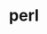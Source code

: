 ---
title: "perl"
layout: cache
categories: [package, develop]
meta: {"compilers": ["apple-clang@16.0.0", "cce@18.0.0", "gcc@10.2.1", "gcc@10.3.0", "gcc@10.5.0", "gcc@11.1.0", "gcc@11.4.0", "gcc@12.3.0", "gcc@12.4.0", "gcc@13.2.0", "gcc@13.3.0", "gcc@7.3.1", "gcc@7.5.0", "gcc@9.4.0", "intel-oneapi-compilers@2024.1.0", "intel-oneapi-compilers@2025.1.0", "msvc@19.39.33523"], "num_specs": 148, "num_specs_by_stack": {"aws-isc": 1, "aws-isc-aarch64": 1, "aws-pcluster-icelake": 7, "aws-pcluster-neoverse_v1": 4, "aws-pcluster-x86_64_v4": 20, "bootstrap-aarch64-darwin": 3, "bootstrap-x86_64-linux-gnu": 3, "build_systems": 3, "data-vis-sdk": 3, "developer-tools": 2, "developer-tools-aarch64-linux-gnu": 3, "developer-tools-darwin": 3, "developer-tools-manylinux2014": 1, "developer-tools-x86_64_v3-linux-gnu": 3, "e4s": 6, "e4s-cray-rhel": 8, "e4s-cray-sles": 4, "e4s-neoverse-v2": 6, "e4s-neoverse_v1": 4, "e4s-oneapi": 8, "e4s-power": 2, "e4s-rocm-external": 3, "gpu-tests": 7, "hep": 3, "ml-darwin-aarch64-mps": 3, "ml-linux-aarch64-cpu": 3, "ml-linux-aarch64-cuda": 3, "ml-linux-x86_64-cpu": 3, "ml-linux-x86_64-cuda": 3, "ml-linux-x86_64-rocm": 3, "radiuss": 6, "radiuss-aws": 6, "radiuss-aws-aarch64": 30, "root": 148, "tutorial": 6, "windows-vis": 4}, "oss": ["amzn2", "centos7", "rhel8", "sequoia", "sle_hpc15", "ubuntu18.04", "ubuntu20.04", "ubuntu22.04", "ubuntu24.04", "windows10.0.20348"], "platforms": ["darwin", "linux", "windows"], "stacks": ["aws-isc", "aws-isc-aarch64", "aws-pcluster-icelake", "aws-pcluster-neoverse_v1", "aws-pcluster-x86_64_v4", "bootstrap-aarch64-darwin", "bootstrap-x86_64-linux-gnu", "build_systems", "data-vis-sdk", "developer-tools", "developer-tools-aarch64-linux-gnu", "developer-tools-darwin", "developer-tools-manylinux2014", "developer-tools-x86_64_v3-linux-gnu", "e4s", "e4s-cray-rhel", "e4s-cray-sles", "e4s-neoverse-v2", "e4s-neoverse_v1", "e4s-oneapi", "e4s-power", "e4s-rocm-external", "gpu-tests", "hep", "ml-darwin-aarch64-mps", "ml-linux-aarch64-cpu", "ml-linux-aarch64-cuda", "ml-linux-x86_64-cpu", "ml-linux-x86_64-cuda", "ml-linux-x86_64-rocm", "radiuss", "radiuss-aws", "radiuss-aws-aarch64", "root", "tutorial", "windows-vis"], "targets": ["aarch64", "neoverse_v1", "neoverse_v2", "ppc64le", "skylake_avx512", "x86_64", "x86_64_v3", "x86_64_v4"], "versions": ["5.36.0", "5.38.0", "5.38.2", "5.40.0"]}
spec_details: [{"compiler": "gcc@12.3.0", "hash": "2a6vdapicnaetzcjfzhetn4utbx6aazy", "os": "ubuntu22.04", "platform": "linux", "size": "-", "stacks": ["root", "tutorial"], "target": "x86_64_v3", "variants": ["build_system=generic", "+cpanm", "+opcode", "+open", "+shared", "+threads"], "versions": ["5.40.0"]}, {"compiler": "gcc@11.4.0", "hash": "2i7hnnwmk6i7gcdxzyogc6igkgz44hrs", "os": "ubuntu22.04", "platform": "linux", "size": "-", "stacks": ["e4s", "e4s-rocm-external", "hep", "root", "tutorial"], "target": "x86_64_v3", "variants": ["build_system=generic", "+cpanm", "+opcode", "+open", "+shared", "+threads"], "versions": ["5.40.0"]}, {"compiler": "gcc@7.3.1", "hash": "2kmsz7gxstg6nto7fi6ne3vms7kdztxy", "os": "amzn2", "platform": "linux", "size": "-", "stacks": ["aws-isc", "root"], "target": "x86_64_v3", "variants": ["build_system=generic", "+cpanm", "+opcode", "+open", "+shared", "+threads"], "versions": ["5.40.0"]}, {"compiler": "intel-oneapi-compilers@2024.1.0", "hash": "3bnbtfrkooz3fuxs7i7l2olleetgrx3r", "os": "amzn2", "platform": "linux", "size": "-", "stacks": ["aws-pcluster-x86_64_v4", "root"], "target": "x86_64_v3", "variants": ["build_system=generic", "+cpanm", "+opcode", "+open", "+shared", "+threads"], "versions": ["5.40.0"]}, {"compiler": "intel-oneapi-compilers@2024.1.0", "hash": "3dna3dpo3jzbyfbugq3sbjxivn6cz6io", "os": "amzn2", "platform": "linux", "size": "-", "stacks": ["aws-pcluster-x86_64_v4", "root"], "target": "x86_64_v3", "variants": ["build_system=generic", "+cpanm", "+opcode", "+open", "+shared", "+threads"], "versions": ["5.40.0"]}, {"compiler": "intel-oneapi-compilers@2024.1.0", "hash": "3gqm2jx54qz65m4prejy227k7g7juuol", "os": "amzn2", "platform": "linux", "size": "-", "stacks": ["aws-pcluster-x86_64_v4", "root"], "target": "x86_64_v4", "variants": ["build_system=generic", "+cpanm", "+opcode", "+open", "+shared", "+threads"], "versions": ["5.40.0"]}, {"compiler": "intel-oneapi-compilers@2024.1.0", "hash": "3ivroivnluxz75prn4oecpajilpobag7", "os": "amzn2", "platform": "linux", "size": "-", "stacks": ["aws-pcluster-x86_64_v4", "root"], "target": "x86_64_v3", "variants": ["build_system=generic", "+cpanm", "+opcode", "+open", "+shared", "+threads"], "versions": ["5.40.0"]}, {"compiler": "gcc@11.4.0", "hash": "3ld2qzlq4vkng7esoz4xx33hzzbbjkmr", "os": "ubuntu22.04", "platform": "linux", "size": "-", "stacks": ["e4s-neoverse-v2", "root"], "target": "neoverse_v2", "variants": ["build_system=generic", "+cpanm", "+opcode", "+open", "+shared", "+threads"], "versions": ["5.40.0"]}, {"compiler": "gcc@7.3.1", "hash": "3uehhnw45ipmxms3lpwgcavnsr3xvypi", "os": "amzn2", "platform": "linux", "size": "-", "stacks": ["aws-pcluster-icelake", "root"], "target": "skylake_avx512", "variants": ["build_system=generic", "+cpanm", "+open", "+shared", "+threads"], "versions": ["5.36.0"]}, {"compiler": "intel-oneapi-compilers@2025.1.0", "hash": "3ylg256uj3kpxljjb42g6o64hfe5o5sh", "os": "ubuntu22.04", "platform": "linux", "size": "-", "stacks": ["e4s-oneapi", "root"], "target": "x86_64_v3", "variants": ["build_system=generic", "+cpanm", "+opcode", "+open", "+shared", "+threads"], "versions": ["5.40.0"]}, {"compiler": "gcc@11.1.0", "hash": "43ijraxxraye4erft3e7vykh7gr4duly", "os": "ubuntu20.04", "platform": "linux", "size": "-", "stacks": ["gpu-tests", "root"], "target": "x86_64_v3", "variants": ["build_system=generic", "+cpanm", "+opcode", "+open", "patches:=714e4d1", "+shared", "+threads"], "versions": ["5.38.0"]}, {"compiler": "gcc@7.5.0", "hash": "43nst46hvwexdzymwnyedqbl2pzdgcjo", "os": "ubuntu18.04", "platform": "linux", "size": "-", "stacks": ["radiuss", "root"], "target": "x86_64_v3", "variants": ["build_system=generic", "+cpanm", "+opcode", "+open", "+shared", "+threads"], "versions": ["5.40.0"]}, {"compiler": "cce@18.0.0", "hash": "4hqlrkdwmoici7trya4wfdqro5juhsyd", "os": "rhel8", "platform": "linux", "size": "-", "stacks": ["e4s-cray-rhel", "root"], "target": "x86_64_v3", "variants": ["build_system=generic", "+cpanm", "+opcode", "+open", "+shared", "+threads"], "versions": ["5.40.0"]}, {"compiler": "gcc@7.3.1", "hash": "4z3sclzvloxy26gkzbemp3bslwyhxqpm", "os": "amzn2", "platform": "linux", "size": "-", "stacks": ["radiuss-aws-aarch64", "root"], "target": "aarch64", "variants": ["build_system=generic", "+cpanm", "+opcode", "+open", "+shared", "+threads"], "versions": ["5.40.0"]}, {"compiler": "gcc@11.1.0", "hash": "57a5dtutbzwemgbt3fnjaibjam2gmodr", "os": "ubuntu20.04", "platform": "linux", "size": "-", "stacks": ["gpu-tests", "root"], "target": "x86_64_v3", "variants": ["build_system=generic", "+cpanm", "+opcode", "+open", "patches:=714e4d1", "+shared", "+threads"], "versions": ["5.38.0"]}, {"compiler": "gcc@12.4.0", "hash": "5adz4v5r6vch5uz7kjkr4k5b4lav7lwg", "os": "amzn2", "platform": "linux", "size": "-", "stacks": ["aws-pcluster-neoverse_v1", "root"], "target": "neoverse_v1", "variants": ["build_system=generic", "+cpanm", "+opcode", "+open", "+shared", "+threads"], "versions": ["5.40.0"]}, {"compiler": "gcc@10.3.0", "hash": "5he5akdfi2na27dguhbczt5zxznxnhlf", "os": "sle_hpc15", "platform": "linux", "size": "-", "stacks": ["e4s-cray-sles", "root"], "target": "x86_64_v4", "variants": ["build_system=generic", "+cpanm", "+opcode", "+open", "+shared", "+threads"], "versions": ["5.40.0"]}, {"compiler": "apple-clang@16.0.0", "hash": "5lluhotn65562h2ayioa3qghxqc37upr", "os": "sequoia", "platform": "darwin", "size": "-", "stacks": ["bootstrap-aarch64-darwin", "developer-tools-darwin", "ml-darwin-aarch64-mps", "root"], "target": "aarch64", "variants": ["build_system=generic", "+cpanm", "+opcode", "+open", "+shared", "+threads"], "versions": ["5.40.0"]}, {"compiler": "gcc@7.3.1", "hash": "5nstlnhf4cx4whov2lpspjxympxprhc7", "os": "amzn2", "platform": "linux", "size": "-", "stacks": ["radiuss-aws-aarch64", "root"], "target": "aarch64", "variants": ["build_system=generic", "+cpanm", "+opcode", "+open", "+shared", "+threads"], "versions": ["5.40.0"]}, {"compiler": "gcc@13.3.0", "hash": "5twf4hkczxkmumgbhrykpal7aiet3wvl", "os": "rhel8", "platform": "linux", "size": "-", "stacks": ["developer-tools-aarch64-linux-gnu", "root"], "target": "aarch64", "variants": ["build_system=generic", "+cpanm", "+opcode", "+open", "+shared", "+threads"], "versions": ["5.40.0"]}, {"compiler": "msvc@19.39.33523", "hash": "66mmh762vmav7xs6hd2pkc7nyxclcg5e", "os": "windows10.0.20348", "platform": "windows", "size": "-", "stacks": ["root", "windows-vis"], "target": "x86_64", "variants": ["build_system=generic", "+cpanm", "+opcode", "+open", "+shared", "+threads"], "versions": ["5.40.0"]}, {"compiler": "gcc@7.3.1", "hash": "67hdil2nsmwkelsicjtzq4mszllyen5q", "os": "amzn2", "platform": "linux", "size": "-", "stacks": ["radiuss-aws-aarch64", "root"], "target": "aarch64", "variants": ["build_system=generic", "+cpanm", "+opcode", "+open", "+shared", "+threads"], "versions": ["5.40.0"]}, {"compiler": "intel-oneapi-compilers@2024.1.0", "hash": "6lla5qocks53zwxhpbwuejsggkyoun4q", "os": "amzn2", "platform": "linux", "size": "-", "stacks": ["aws-pcluster-x86_64_v4", "root"], "target": "x86_64_v3", "variants": ["build_system=generic", "+cpanm", "+opcode", "+open", "+shared", "+threads"], "versions": ["5.40.0"]}, {"compiler": "intel-oneapi-compilers@2025.1.0", "hash": "6qoi2cwrpikuxflbdn7vhdrmz6ys3qlg", "os": "ubuntu22.04", "platform": "linux", "size": "-", "stacks": ["e4s-oneapi", "root"], "target": "x86_64_v3", "variants": ["build_system=generic", "+cpanm", "+opcode", "+open", "+shared", "+threads"], "versions": ["5.40.0"]}, {"compiler": "gcc@7.3.1", "hash": "7byj35qtx5pigbr7zx6h4tandavmfv44", "os": "amzn2", "platform": "linux", "size": "-", "stacks": ["aws-pcluster-icelake", "root"], "target": "x86_64_v3", "variants": ["build_system=generic", "+cpanm", "+open", "+shared", "+threads"], "versions": ["5.36.0"]}, {"compiler": "gcc@10.5.0", "hash": "7ckazxvw77hw6onmelt3k6d5khiu7cps", "os": "centos7", "platform": "linux", "size": "-", "stacks": ["developer-tools-x86_64_v3-linux-gnu", "root"], "target": "x86_64_v3", "variants": ["build_system=generic", "+cpanm", "+opcode", "+open", "+shared", "+threads"], "versions": ["5.40.0"]}, {"compiler": "gcc@13.2.0", "hash": "7ktrm4xxkqxskcbsmg6ghu7gkeytztv4", "os": "ubuntu24.04", "platform": "linux", "size": "-", "stacks": ["ml-linux-aarch64-cpu", "ml-linux-aarch64-cuda", "root"], "target": "aarch64", "variants": ["build_system=generic", "+cpanm", "+opcode", "+open", "+shared", "+threads"], "versions": ["5.40.0"]}, {"compiler": "gcc@13.2.0", "hash": "7s56ibwg3h6yr7aeq774ebreojo2xplt", "os": "ubuntu24.04", "platform": "linux", "size": "-", "stacks": ["bootstrap-x86_64-linux-gnu", "ml-linux-x86_64-cpu", "ml-linux-x86_64-cuda", "ml-linux-x86_64-rocm", "root"], "target": "x86_64_v3", "variants": ["build_system=generic", "+cpanm", "+opcode", "+open", "+shared", "+threads"], "versions": ["5.40.0"]}, {"compiler": "gcc@7.3.1", "hash": "7x3ijtu6zc5pg6bxv3rpeyq6n2wppai6", "os": "amzn2", "platform": "linux", "size": "-", "stacks": ["radiuss-aws-aarch64", "root"], "target": "aarch64", "variants": ["build_system=generic", "+cpanm", "+opcode", "+open", "+shared", "+threads"], "versions": ["5.40.0"]}, {"compiler": "gcc@7.3.1", "hash": "acvirnj723o6b3lnrbzz7u7gj67ii7p4", "os": "amzn2", "platform": "linux", "size": "-", "stacks": ["radiuss-aws-aarch64", "root"], "target": "aarch64", "variants": ["build_system=generic", "+cpanm", "+opcode", "+open", "+shared", "+threads"], "versions": ["5.40.0"]}, {"compiler": "gcc@7.5.0", "hash": "ago3xe2iigp4utbvuquxinpnvvh2xdrt", "os": "ubuntu18.04", "platform": "linux", "size": "-", "stacks": ["build_systems", "radiuss", "root"], "target": "x86_64_v3", "variants": ["build_system=generic", "+cpanm", "+opcode", "+open", "+shared", "+threads"], "versions": ["5.40.0"]}, {"compiler": "intel-oneapi-compilers@2024.1.0", "hash": "be3pmborduy7ldfhmp5ymoiyjk2fcgdc", "os": "amzn2", "platform": "linux", "size": "-", "stacks": ["aws-pcluster-x86_64_v4", "root"], "target": "x86_64_v4", "variants": ["build_system=generic", "+cpanm", "+opcode", "+open", "+shared", "+threads"], "versions": ["5.40.0"]}, {"compiler": "gcc@7.3.1", "hash": "boiz6mceeswctatwk3ua5nw22mhcqupt", "os": "amzn2", "platform": "linux", "size": "-", "stacks": ["radiuss-aws-aarch64", "root"], "target": "aarch64", "variants": ["build_system=generic", "+cpanm", "+opcode", "+open", "+shared", "+threads"], "versions": ["5.40.0"]}, {"compiler": "gcc@12.4.0", "hash": "brzcn5eh2dltauiltw3agvbuxwjvml3w", "os": "amzn2", "platform": "linux", "size": "-", "stacks": ["aws-pcluster-neoverse_v1", "root"], "target": "neoverse_v1", "variants": ["build_system=generic", "+cpanm", "+opcode", "+open", "+shared", "+threads"], "versions": ["5.40.0"]}, {"compiler": "intel-oneapi-compilers@2024.1.0", "hash": "bzr3f5kvzklsvv2t2cowgb4h6nwtyxqc", "os": "amzn2", "platform": "linux", "size": "-", "stacks": ["aws-pcluster-x86_64_v4", "root"], "target": "x86_64_v3", "variants": ["build_system=generic", "+cpanm", "+opcode", "+open", "+shared", "+threads"], "versions": ["5.40.0"]}, {"compiler": "gcc@11.4.0", "hash": "c2rfy2sry4yaxi5wunjpcyvqaipde7y4", "os": "ubuntu22.04", "platform": "linux", "size": "-", "stacks": ["e4s", "e4s-rocm-external", "hep", "root", "tutorial"], "target": "x86_64_v3", "variants": ["build_system=generic", "+cpanm", "+opcode", "+open", "+shared", "+threads"], "versions": ["5.40.0"]}, {"compiler": "gcc@7.5.0", "hash": "cd7dhq76yjqbyhbbfyqc6lvxobrra7g7", "os": "ubuntu18.04", "platform": "linux", "size": "-", "stacks": ["radiuss", "root"], "target": "x86_64_v3", "variants": ["build_system=generic", "+cpanm", "+opcode", "+open", "+shared", "+threads"], "versions": ["5.40.0"]}, {"compiler": "gcc@7.3.1", "hash": "cgg3lini7js3wm6nldvzyr3m5gychfbx", "os": "amzn2", "platform": "linux", "size": "-", "stacks": ["radiuss-aws-aarch64", "root"], "target": "aarch64", "variants": ["build_system=generic", "+cpanm", "+opcode", "+open", "+shared", "+threads"], "versions": ["5.40.0"]}, {"compiler": "intel-oneapi-compilers@2024.1.0", "hash": "cjgj6eh6jcujg6t7biiybq7pknlkq2c5", "os": "amzn2", "platform": "linux", "size": "-", "stacks": ["aws-pcluster-x86_64_v4", "root"], "target": "x86_64_v3", "variants": ["build_system=generic", "+cpanm", "+opcode", "+open", "+shared", "+threads"], "versions": ["5.40.0"]}, {"compiler": "gcc@10.2.1", "hash": "clcnb4ja4gpjhcvhbma337cutgg22oqn", "os": "centos7", "platform": "linux", "size": "-", "stacks": ["developer-tools-manylinux2014", "root"], "target": "x86_64_v3", "variants": ["build_system=generic", "+cpanm", "+opcode", "+open", "+shared", "+threads"], "versions": ["5.40.0"]}, {"compiler": "gcc@13.2.0", "hash": "cm6gfv2kktjok5gjkawqup6fn624ihx2", "os": "ubuntu24.04", "platform": "linux", "size": "-", "stacks": ["bootstrap-x86_64-linux-gnu", "ml-linux-x86_64-cpu", "ml-linux-x86_64-cuda", "ml-linux-x86_64-rocm", "root"], "target": "x86_64_v3", "variants": ["build_system=generic", "+cpanm", "+opcode", "+open", "+shared", "+threads"], "versions": ["5.40.0"]}, {"compiler": "gcc@11.1.0", "hash": "cobpekvlcsvkougbnmxfs72fkik45m6e", "os": "ubuntu20.04", "platform": "linux", "size": "-", "stacks": ["gpu-tests", "root"], "target": "x86_64_v3", "variants": ["build_system=generic", "+cpanm", "+opcode", "+open", "patches:=714e4d1", "+shared", "+threads"], "versions": ["5.38.0"]}, {"compiler": "gcc@7.3.1", "hash": "cw4vccycwj4shs42ynm3ykrgvrv37f7e", "os": "amzn2", "platform": "linux", "size": "-", "stacks": ["radiuss-aws-aarch64", "root"], "target": "aarch64", "variants": ["build_system=generic", "+cpanm", "+opcode", "+open", "+shared", "+threads"], "versions": ["5.40.0"]}, {"compiler": "gcc@10.3.0", "hash": "d2j6273ofu6bwotulavvfomuzzm7hhsr", "os": "sle_hpc15", "platform": "linux", "size": "-", "stacks": ["e4s-cray-sles", "root"], "target": "x86_64_v4", "variants": ["build_system=generic", "+cpanm", "+opcode", "+open", "+shared", "+threads"], "versions": ["5.40.0"]}, {"compiler": "intel-oneapi-compilers@2024.1.0", "hash": "dexo5oyrf2bvhxqqrogk7uk23shfsp2m", "os": "amzn2", "platform": "linux", "size": "-", "stacks": ["aws-pcluster-x86_64_v4", "root"], "target": "x86_64_v3", "variants": ["build_system=generic", "+cpanm", "+opcode", "+open", "+shared", "+threads"], "versions": ["5.40.0"]}, {"compiler": "intel-oneapi-compilers@2024.1.0", "hash": "dfynmg7zmibm7xkieeu2liiwmelds4u6", "os": "amzn2", "platform": "linux", "size": "-", "stacks": ["aws-pcluster-x86_64_v4", "root"], "target": "x86_64_v3", "variants": ["build_system=generic", "+cpanm", "+opcode", "+open", "+shared", "+threads"], "versions": ["5.40.0"]}, {"compiler": "cce@18.0.0", "hash": "dh2itqobfk2xwbv7jypod3tcott23kzr", "os": "rhel8", "platform": "linux", "size": "-", "stacks": ["e4s-cray-rhel", "root"], "target": "x86_64_v3", "variants": ["build_system=generic", "+cpanm", "+opcode", "+open", "+shared", "+threads"], "versions": ["5.40.0"]}, {"compiler": "gcc@11.4.0", "hash": "djcpxmfsjuabqvpjqc33talrjwhgklit", "os": "ubuntu22.04", "platform": "linux", "size": "-", "stacks": ["e4s-neoverse-v2", "root"], "target": "neoverse_v2", "variants": ["build_system=generic", "+cpanm", "+opcode", "+open", "+shared", "+threads"], "versions": ["5.40.0"]}, {"compiler": "gcc@10.3.0", "hash": "dp2m3bclacdk2kqqvgc2ip5iz4iosa32", "os": "sle_hpc15", "platform": "linux", "size": "-", "stacks": ["e4s-cray-sles", "root"], "target": "x86_64_v4", "variants": ["build_system=generic", "+cpanm", "+opcode", "+open", "+shared", "+threads"], "versions": ["5.40.0"]}, {"compiler": "gcc@11.1.0", "hash": "ejokbdcjjphctscpjcn4t46j46cuh2v2", "os": "ubuntu20.04", "platform": "linux", "size": "-", "stacks": ["data-vis-sdk", "root"], "target": "x86_64_v3", "variants": ["build_system=generic", "+cpanm", "+opcode", "+open", "+shared", "+threads"], "versions": ["5.40.0"]}, {"compiler": "gcc@12.4.0", "hash": "elixu7z5ufrxdrpyjz3nzda7hayh3p5i", "os": "amzn2", "platform": "linux", "size": "-", "stacks": ["aws-pcluster-neoverse_v1", "root"], "target": "neoverse_v1", "variants": ["build_system=generic", "+cpanm", "+opcode", "+open", "+shared", "+threads"], "versions": ["5.40.0"]}, {"compiler": "intel-oneapi-compilers@2024.1.0", "hash": "eqnv2pmz22gaelupwgehvpyns34uuc5y", "os": "amzn2", "platform": "linux", "size": "-", "stacks": ["aws-pcluster-x86_64_v4", "root"], "target": "x86_64_v4", "variants": ["build_system=generic", "+cpanm", "+opcode", "+open", "+shared", "+threads"], "versions": ["5.40.0"]}, {"compiler": "gcc@7.3.1", "hash": "etl5pngvpxo3pumdv346wkeqt5jm3osn", "os": "amzn2", "platform": "linux", "size": "-", "stacks": ["radiuss-aws-aarch64", "root"], "target": "aarch64", "variants": ["build_system=generic", "+cpanm", "+opcode", "+open", "+shared", "+threads"], "versions": ["5.40.0"]}, {"compiler": "intel-oneapi-compilers@2025.1.0", "hash": "eu3pmuel5aeycoypkiaewuz3ilbt7md2", "os": "ubuntu22.04", "platform": "linux", "size": "-", "stacks": ["e4s-oneapi", "root"], "target": "x86_64_v3", "variants": ["build_system=generic", "+cpanm", "+opcode", "+open", "+shared", "+threads"], "versions": ["5.40.0"]}, {"compiler": "gcc@12.4.0", "hash": "f3jaf24qltqp3a3r4q3v4un4lhl5bcse", "os": "amzn2", "platform": "linux", "size": "-", "stacks": ["aws-pcluster-neoverse_v1", "root"], "target": "neoverse_v1", "variants": ["build_system=generic", "+cpanm", "+opcode", "+open", "+shared", "+threads"], "versions": ["5.40.0"]}, {"compiler": "gcc@7.3.1", "hash": "fbhmq44n5ivaenp5mox7npwjxkljsige", "os": "amzn2", "platform": "linux", "size": "-", "stacks": ["radiuss-aws", "root"], "target": "x86_64_v3", "variants": ["build_system=generic", "+cpanm", "+opcode", "+open", "+shared", "+threads"], "versions": ["5.40.0"]}, {"compiler": "gcc@7.3.1", "hash": "fdqybrmcyuicf6o43swlkm27dhxpdahz", "os": "amzn2", "platform": "linux", "size": "-", "stacks": ["aws-pcluster-icelake", "root"], "target": "x86_64_v3", "variants": ["build_system=generic", "+cpanm", "+open", "+shared", "+threads"], "versions": ["5.36.0"]}, {"compiler": "cce@18.0.0", "hash": "feidn6qtyap6itxlw66javhsxqhycf2w", "os": "rhel8", "platform": "linux", "size": "-", "stacks": ["e4s-cray-rhel", "root"], "target": "x86_64_v3", "variants": ["build_system=generic", "+cpanm", "+opcode", "+open", "+shared", "+threads"], "versions": ["5.40.0"]}, {"compiler": "cce@18.0.0", "hash": "fkcsofzwaorkspoqiu32f4swmh4vxjgv", "os": "rhel8", "platform": "linux", "size": "-", "stacks": ["e4s-cray-rhel", "root"], "target": "x86_64_v3", "variants": ["build_system=generic", "+cpanm", "+opcode", "+open", "+shared", "+threads"], "versions": ["5.40.0"]}, {"compiler": "gcc@13.2.0", "hash": "fnkranrtwjtdx3phslsdwgz7agoheskd", "os": "ubuntu24.04", "platform": "linux", "size": "-", "stacks": ["ml-linux-aarch64-cpu", "ml-linux-aarch64-cuda", "root"], "target": "aarch64", "variants": ["build_system=generic", "+cpanm", "+opcode", "+open", "+shared", "+threads"], "versions": ["5.40.0"]}, {"compiler": "intel-oneapi-compilers@2024.1.0", "hash": "g6ls33edbviqel5zxd5w2y4zvfratyao", "os": "amzn2", "platform": "linux", "size": "-", "stacks": ["aws-pcluster-x86_64_v4", "root"], "target": "x86_64_v4", "variants": ["build_system=generic", "+cpanm", "+opcode", "+open", "+shared", "+threads"], "versions": ["5.40.0"]}, {"compiler": "intel-oneapi-compilers@2025.1.0", "hash": "h6fdxyppndm2tv53siz4wobjb2o4i6fl", "os": "ubuntu22.04", "platform": "linux", "size": "-", "stacks": ["e4s-oneapi", "root"], "target": "x86_64_v3", "variants": ["build_system=generic", "+cpanm", "+opcode", "+open", "+shared", "+threads"], "versions": ["5.40.0"]}, {"compiler": "cce@18.0.0", "hash": "herx3nivcdeta542ohefna3naav22giz", "os": "rhel8", "platform": "linux", "size": "-", "stacks": ["e4s-cray-rhel", "root"], "target": "x86_64_v3", "variants": ["build_system=generic", "+cpanm", "+opcode", "+open", "+shared", "+threads"], "versions": ["5.40.0"]}, {"compiler": "gcc@7.3.1", "hash": "hhabxxrohjjugsmmhrsospvx4l4wylxm", "os": "amzn2", "platform": "linux", "size": "-", "stacks": ["radiuss-aws", "root"], "target": "x86_64_v3", "variants": ["build_system=generic", "+cpanm", "+opcode", "+open", "+shared", "+threads"], "versions": ["5.40.0"]}, {"compiler": "gcc@11.1.0", "hash": "hskbxiejp57tsb6eh4fmobffmuaruqml", "os": "ubuntu20.04", "platform": "linux", "size": "-", "stacks": ["gpu-tests", "root"], "target": "x86_64_v3", "variants": ["build_system=generic", "+cpanm", "+opcode", "+open", "patches:=714e4d1", "+shared", "+threads"], "versions": ["5.38.0"]}, {"compiler": "gcc@7.3.1", "hash": "hv24eojjvuuwokt47sn344rjusjzlmut", "os": "amzn2", "platform": "linux", "size": "-", "stacks": ["radiuss-aws-aarch64", "root"], "target": "aarch64", "variants": ["build_system=generic", "+cpanm", "+opcode", "+open", "+shared", "+threads"], "versions": ["5.40.0"]}, {"compiler": "gcc@7.3.1", "hash": "hvsd5ns5hunjkxlwnbx4k4lljyerd36t", "os": "amzn2", "platform": "linux", "size": "-", "stacks": ["radiuss-aws-aarch64", "root"], "target": "aarch64", "variants": ["build_system=generic", "+cpanm", "+opcode", "+open", "+shared", "+threads"], "versions": ["5.40.0"]}, {"compiler": "gcc@7.3.1", "hash": "hynhd6bcnmk5pi42emw6xoqnzdkfnecv", "os": "amzn2", "platform": "linux", "size": "-", "stacks": ["radiuss-aws-aarch64", "root"], "target": "aarch64", "variants": ["build_system=generic", "+cpanm", "+opcode", "+open", "+shared", "+threads"], "versions": ["5.40.0"]}, {"compiler": "gcc@7.3.1", "hash": "icg2uofj4nnz2esdx4zbygrj3bg2mspm", "os": "amzn2", "platform": "linux", "size": "-", "stacks": ["radiuss-aws-aarch64", "root"], "target": "neoverse_v2", "variants": ["build_system=generic", "+cpanm", "+opcode", "+open", "+shared", "+threads"], "versions": ["5.40.0"]}, {"compiler": "gcc@7.5.0", "hash": "iiesx7eur24r6osk7v54tj4njlmejj4u", "os": "ubuntu18.04", "platform": "linux", "size": "-", "stacks": ["developer-tools", "root"], "target": "x86_64_v3", "variants": ["build_system=generic", "+cpanm", "+opcode", "+open", "patches:=714e4d1", "+shared", "+threads"], "versions": ["5.38.2"]}, {"compiler": "apple-clang@16.0.0", "hash": "ik4erbh63fuvmq5fwehs3qpsejwbp44d", "os": "sequoia", "platform": "darwin", "size": "-", "stacks": ["bootstrap-aarch64-darwin", "developer-tools-darwin", "ml-darwin-aarch64-mps", "root"], "target": "aarch64", "variants": ["build_system=generic", "+cpanm", "+opcode", "+open", "+shared", "+threads"], "versions": ["5.40.0"]}, {"compiler": "gcc@7.3.1", "hash": "ivh2rymiuextib754ofiyhj6gzdxorha", "os": "amzn2", "platform": "linux", "size": "-", "stacks": ["aws-pcluster-icelake", "root"], "target": "x86_64_v3", "variants": ["build_system=generic", "+cpanm", "+open", "+shared", "+threads"], "versions": ["5.36.0"]}, {"compiler": "cce@18.0.0", "hash": "iwu2coiobhww6keadqywwlrlvkmj7kqb", "os": "rhel8", "platform": "linux", "size": "-", "stacks": ["e4s-cray-rhel", "root"], "target": "x86_64_v3", "variants": ["build_system=generic", "+cpanm", "+opcode", "+open", "+shared", "+threads"], "versions": ["5.40.0"]}, {"compiler": "gcc@7.5.0", "hash": "jcvlq74hxhtzqutbkz664cf4ys6zpowq", "os": "ubuntu18.04", "platform": "linux", "size": "-", "stacks": ["build_systems", "radiuss", "root"], "target": "x86_64_v3", "variants": ["build_system=generic", "+cpanm", "+opcode", "+open", "+shared", "+threads"], "versions": ["5.40.0"]}, {"compiler": "gcc@9.4.0", "hash": "jhxc3g6b6ruzq7zrsc43k33eubjqjyc3", "os": "ubuntu20.04", "platform": "linux", "size": "-", "stacks": ["e4s-power", "root"], "target": "ppc64le", "variants": ["build_system=generic", "+cpanm", "+opcode", "+open", "+shared", "+threads"], "versions": ["5.40.0"]}, {"compiler": "gcc@11.4.0", "hash": "jkjmrw2bj7xyncy44r2j6hbijpwiw5kk", "os": "ubuntu22.04", "platform": "linux", "size": "-", "stacks": ["e4s-neoverse_v1", "root"], "target": "neoverse_v1", "variants": ["build_system=generic", "+cpanm", "+opcode", "+open", "+shared", "+threads"], "versions": ["5.40.0"]}, {"compiler": "gcc@7.3.1", "hash": "k6nmly2v4xacw37gu3o2nhcqtlehs23c", "os": "amzn2", "platform": "linux", "size": "-", "stacks": ["radiuss-aws", "root"], "target": "x86_64_v3", "variants": ["build_system=generic", "+cpanm", "+opcode", "+open", "+shared", "+threads"], "versions": ["5.40.0"]}, {"compiler": "gcc@7.3.1", "hash": "lazva6qksoutgop6xa4bk7xtrb2uceeq", "os": "amzn2", "platform": "linux", "size": "-", "stacks": ["radiuss-aws", "root"], "target": "x86_64_v3", "variants": ["build_system=generic", "+cpanm", "+opcode", "+open", "+shared", "+threads"], "versions": ["5.40.0"]}, {"compiler": "intel-oneapi-compilers@2024.1.0", "hash": "lpaydy4fvxgs4ds6b3aslktrmsky7tcl", "os": "amzn2", "platform": "linux", "size": "-", "stacks": ["aws-pcluster-x86_64_v4", "root"], "target": "x86_64_v4", "variants": ["build_system=generic", "+cpanm", "+opcode", "+open", "+shared", "+threads"], "versions": ["5.40.0"]}, {"compiler": "gcc@11.4.0", "hash": "lqgu5ypqv4dr6rmwha4y6vagvembzquu", "os": "ubuntu22.04", "platform": "linux", "size": "-", "stacks": ["e4s", "root"], "target": "x86_64_v3", "variants": ["build_system=generic", "+cpanm", "+opcode", "+open", "+shared", "+threads"], "versions": ["5.40.0"]}, {"compiler": "gcc@7.3.1", "hash": "lrlupru3bfv3fmq2lmeelz3dwekfmwok", "os": "amzn2", "platform": "linux", "size": "-", "stacks": ["radiuss-aws-aarch64", "root"], "target": "aarch64", "variants": ["build_system=generic", "+cpanm", "+opcode", "+open", "+shared", "+threads"], "versions": ["5.40.0"]}, {"compiler": "gcc@11.4.0", "hash": "mavhdrxq273jvxjjqt4rru3zgkpcmfft", "os": "ubuntu22.04", "platform": "linux", "size": "-", "stacks": ["e4s-neoverse-v2", "root"], "target": "neoverse_v2", "variants": ["build_system=generic", "+cpanm", "+opcode", "+open", "+shared", "+threads"], "versions": ["5.40.0"]}, {"compiler": "gcc@11.4.0", "hash": "mmjh3wuvdontrhyzn6md7bnvcjh4x2he", "os": "ubuntu22.04", "platform": "linux", "size": "-", "stacks": ["e4s", "e4s-rocm-external", "hep", "root", "tutorial"], "target": "x86_64_v3", "variants": ["build_system=generic", "+cpanm", "+opcode", "+open", "+shared", "+threads"], "versions": ["5.40.0"]}, {"compiler": "gcc@11.4.0", "hash": "mxjcc3qj7uatyds3h7e73yvwx2o24mrt", "os": "ubuntu22.04", "platform": "linux", "size": "-", "stacks": ["e4s-neoverse-v2", "root"], "target": "neoverse_v2", "variants": ["build_system=generic", "+cpanm", "+opcode", "+open", "+shared", "+threads"], "versions": ["5.40.0"]}, {"compiler": "cce@18.0.0", "hash": "mz54c3jbv5el6izsto4dfcgexgsuz456", "os": "rhel8", "platform": "linux", "size": "-", "stacks": ["e4s-cray-rhel", "root"], "target": "x86_64_v3", "variants": ["build_system=generic", "+cpanm", "+opcode", "+open", "+shared", "+threads"], "versions": ["5.40.0"]}, {"compiler": "intel-oneapi-compilers@2024.1.0", "hash": "n4rsspnziq5onskjrc2tm5wrvtevhvl2", "os": "amzn2", "platform": "linux", "size": "-", "stacks": ["aws-pcluster-x86_64_v4", "root"], "target": "x86_64_v4", "variants": ["build_system=generic", "+cpanm", "+opcode", "+open", "+shared", "+threads"], "versions": ["5.40.0"]}, {"compiler": "gcc@13.3.0", "hash": "n5xhxybrflqnmiwzlhw3z5ui3awp3w63", "os": "rhel8", "platform": "linux", "size": "-", "stacks": ["developer-tools-aarch64-linux-gnu", "root"], "target": "aarch64", "variants": ["build_system=generic", "+cpanm", "+opcode", "+open", "+shared", "+threads"], "versions": ["5.40.0"]}, {"compiler": "gcc@7.5.0", "hash": "np4igwhsqbji5ggfq62nxee3ut2parup", "os": "ubuntu18.04", "platform": "linux", "size": "-", "stacks": ["build_systems", "radiuss", "root"], "target": "x86_64_v3", "variants": ["build_system=generic", "+cpanm", "+opcode", "+open", "+shared", "+threads"], "versions": ["5.40.0"]}, {"compiler": "gcc@7.3.1", "hash": "nzexadlws7442wcouz4iywbgj23g3gas", "os": "amzn2", "platform": "linux", "size": "-", "stacks": ["aws-isc-aarch64", "root"], "target": "aarch64", "variants": ["build_system=generic", "+cpanm", "+opcode", "+open", "+shared", "+threads"], "versions": ["5.40.0"]}, {"compiler": "gcc@7.3.1", "hash": "o3jjjdqbm4wbeaxba7r5lwsujx6gpzns", "os": "amzn2", "platform": "linux", "size": "-", "stacks": ["aws-pcluster-icelake", "root"], "target": "x86_64_v3", "variants": ["build_system=generic", "+cpanm", "+open", "+shared", "+threads"], "versions": ["5.36.0"]}, {"compiler": "gcc@7.5.0", "hash": "objhm2ywvkjlg4blwrglszfeudx4viu5", "os": "ubuntu18.04", "platform": "linux", "size": "-", "stacks": ["developer-tools", "root"], "target": "x86_64_v3", "variants": ["build_system=generic", "+cpanm", "+opcode", "+open", "patches:=714e4d1", "+shared", "+threads"], "versions": ["5.38.2"]}, {"compiler": "gcc@7.3.1", "hash": "obrm2grchrq5xq7dd3jnbdnjiskfg7vs", "os": "amzn2", "platform": "linux", "size": "-", "stacks": ["radiuss-aws-aarch64", "root"], "target": "neoverse_v2", "variants": ["build_system=generic", "+cpanm", "+opcode", "+open", "+shared", "+threads"], "versions": ["5.40.0"]}, {"compiler": "intel-oneapi-compilers@2024.1.0", "hash": "ogy6okr3s5c3szodsdavsnwdnxktyfoa", "os": "amzn2", "platform": "linux", "size": "-", "stacks": ["aws-pcluster-x86_64_v4", "root"], "target": "x86_64_v3", "variants": ["build_system=generic", "+cpanm", "+opcode", "+open", "+shared", "+threads"], "versions": ["5.40.0"]}, {"compiler": "gcc@10.5.0", "hash": "ontcxwr6ett3e7njuttsfzhh5ywhbjlk", "os": "centos7", "platform": "linux", "size": "-", "stacks": ["developer-tools-x86_64_v3-linux-gnu", "root"], "target": "x86_64_v3", "variants": ["build_system=generic", "+cpanm", "+opcode", "+open", "+shared", "+threads"], "versions": ["5.40.0"]}, {"compiler": "gcc@7.3.1", "hash": "ouxxbvpvnqjhi7zslhhx2p24ljdhfyci", "os": "amzn2", "platform": "linux", "size": "-", "stacks": ["aws-pcluster-icelake", "root"], "target": "x86_64_v3", "variants": ["build_system=generic", "+cpanm", "+open", "+shared", "+threads"], "versions": ["5.36.0"]}, {"compiler": "gcc@7.3.1", "hash": "owyf7lcczfomuisvidw3uerhj5zyytay", "os": "amzn2", "platform": "linux", "size": "-", "stacks": ["radiuss-aws-aarch64", "root"], "target": "aarch64", "variants": ["build_system=generic", "+cpanm", "+opcode", "+open", "+shared", "+threads"], "versions": ["5.40.0"]}, {"compiler": "gcc@11.4.0", "hash": "p6t2g4mjj4tu4nx543ntb43dplpsk3lo", "os": "ubuntu22.04", "platform": "linux", "size": "-", "stacks": ["e4s-neoverse-v2", "root"], "target": "neoverse_v2", "variants": ["build_system=generic", "+cpanm", "+opcode", "+open", "+shared", "+threads"], "versions": ["5.40.0"]}, {"compiler": "intel-oneapi-compilers@2025.1.0", "hash": "pim4chon3yxrat2i7i3vezywcqathl6a", "os": "ubuntu22.04", "platform": "linux", "size": "-", "stacks": ["e4s-oneapi", "root"], "target": "x86_64_v3", "variants": ["build_system=generic", "+cpanm", "+opcode", "+open", "+shared", "+threads"], "versions": ["5.40.0"]}, {"compiler": "intel-oneapi-compilers@2024.1.0", "hash": "px6yobuxlovbqikcsncrr7zz5ckwxbon", "os": "amzn2", "platform": "linux", "size": "-", "stacks": ["aws-pcluster-x86_64_v4", "root"], "target": "x86_64_v4", "variants": ["build_system=generic", "+cpanm", "+opcode", "+open", "+shared", "+threads"], "versions": ["5.40.0"]}, {"compiler": "intel-oneapi-compilers@2024.1.0", "hash": "q35c7kjdjdgkdgm4s3kf4sdscc6yp2tb", "os": "amzn2", "platform": "linux", "size": "-", "stacks": ["aws-pcluster-x86_64_v4", "root"], "target": "x86_64_v3", "variants": ["build_system=generic", "+cpanm", "+opcode", "+open", "+shared", "+threads"], "versions": ["5.40.0"]}, {"compiler": "gcc@7.3.1", "hash": "q4yyhzy2anqbmomg3bwzansli3fq2rxn", "os": "amzn2", "platform": "linux", "size": "-", "stacks": ["radiuss-aws-aarch64", "root"], "target": "neoverse_v1", "variants": ["build_system=generic", "+cpanm", "+opcode", "+open", "+shared", "+threads"], "versions": ["5.40.0"]}, {"compiler": "gcc@11.1.0", "hash": "replao2g5hshsarqhr446qkolvyaywyk", "os": "ubuntu20.04", "platform": "linux", "size": "-", "stacks": ["data-vis-sdk", "root"], "target": "x86_64_v3", "variants": ["build_system=generic", "+cpanm", "+opcode", "+open", "+shared", "+threads"], "versions": ["5.40.0"]}, {"compiler": "intel-oneapi-compilers@2025.1.0", "hash": "rw6ntret2xhrfqj5nfrcrfkmvjagbbox", "os": "ubuntu22.04", "platform": "linux", "size": "-", "stacks": ["e4s-oneapi", "root"], "target": "x86_64_v3", "variants": ["build_system=generic", "+cpanm", "+opcode", "+open", "+shared", "+threads"], "versions": ["5.40.0"]}, {"compiler": "gcc@13.2.0", "hash": "s23yyn5fxlnznqxsbokkeiggamll33fv", "os": "ubuntu24.04", "platform": "linux", "size": "-", "stacks": ["ml-linux-aarch64-cpu", "ml-linux-aarch64-cuda", "root"], "target": "aarch64", "variants": ["build_system=generic", "+cpanm", "+opcode", "+open", "+shared", "+threads"], "versions": ["5.40.0"]}, {"compiler": "gcc@7.3.1", "hash": "s5o4qqtguxx7qibcqhpux4a2ydbio2gj", "os": "amzn2", "platform": "linux", "size": "-", "stacks": ["radiuss-aws-aarch64", "root"], "target": "neoverse_v1", "variants": ["build_system=generic", "+cpanm", "+opcode", "+open", "+shared", "+threads"], "versions": ["5.40.0"]}, {"compiler": "gcc@7.3.1", "hash": "san72b6c56d5bzfdmbsdgag6aqkgviw5", "os": "amzn2", "platform": "linux", "size": "-", "stacks": ["radiuss-aws-aarch64", "root"], "target": "aarch64", "variants": ["build_system=generic", "+cpanm", "+opcode", "+open", "+shared", "+threads"], "versions": ["5.40.0"]}, {"compiler": "gcc@7.3.1", "hash": "sesdk5crkyv7i725fjliwrzi2viacr4p", "os": "amzn2", "platform": "linux", "size": "-", "stacks": ["radiuss-aws-aarch64", "root"], "target": "aarch64", "variants": ["build_system=generic", "+cpanm", "+opcode", "+open", "+shared", "+threads"], "versions": ["5.40.0"]}, {"compiler": "gcc@7.3.1", "hash": "sltswxierlw6ww6bzlnnja7s6fokqvmt", "os": "amzn2", "platform": "linux", "size": "-", "stacks": ["radiuss-aws", "root"], "target": "x86_64_v3", "variants": ["build_system=generic", "+cpanm", "+opcode", "+open", "+shared", "+threads"], "versions": ["5.40.0"]}, {"compiler": "cce@18.0.0", "hash": "snjk6rsxw5t5kvva5s4e77tfmxxttrxj", "os": "rhel8", "platform": "linux", "size": "-", "stacks": ["e4s-cray-rhel", "root"], "target": "x86_64_v3", "variants": ["build_system=generic", "+cpanm", "+opcode", "+open", "+shared", "+threads"], "versions": ["5.40.0"]}, {"compiler": "gcc@7.3.1", "hash": "somvhid4uolpenshhyzah75kj6iwjahf", "os": "amzn2", "platform": "linux", "size": "-", "stacks": ["radiuss-aws-aarch64", "root"], "target": "aarch64", "variants": ["build_system=generic", "+cpanm", "+opcode", "+open", "+shared", "+threads"], "versions": ["5.40.0"]}, {"compiler": "gcc@7.3.1", "hash": "sye3oaoqypkbhqy36f3j37mfwd2eafvr", "os": "amzn2", "platform": "linux", "size": "-", "stacks": ["aws-pcluster-icelake", "root"], "target": "x86_64_v3", "variants": ["build_system=generic", "+cpanm", "+open", "+shared", "+threads"], "versions": ["5.36.0"]}, {"compiler": "gcc@11.1.0", "hash": "t5xwgsbyli6qm3bfyfr6qapuvuuitq4z", "os": "ubuntu20.04", "platform": "linux", "size": "-", "stacks": ["gpu-tests", "root"], "target": "x86_64_v3", "variants": ["build_system=generic", "+cpanm", "+opcode", "+open", "patches:=714e4d1", "+shared", "+threads"], "versions": ["5.38.0"]}, {"compiler": "gcc@7.3.1", "hash": "tdif6qxj6xbt7mvz7726xfask26lb4ms", "os": "amzn2", "platform": "linux", "size": "-", "stacks": ["radiuss-aws-aarch64", "root"], "target": "aarch64", "variants": ["build_system=generic", "+cpanm", "+opcode", "+open", "+shared", "+threads"], "versions": ["5.40.0"]}, {"compiler": "gcc@11.4.0", "hash": "tj3szxtqsb4qz47fllo6lffmx4c35a3i", "os": "ubuntu22.04", "platform": "linux", "size": "-", "stacks": ["e4s-neoverse-v2", "root"], "target": "neoverse_v2", "variants": ["build_system=generic", "+cpanm", "+opcode", "+open", "+shared", "+threads"], "versions": ["5.40.0"]}, {"compiler": "intel-oneapi-compilers@2025.1.0", "hash": "to7bu5zkeiz2salzrcgml4zipbk5i3ns", "os": "ubuntu22.04", "platform": "linux", "size": "-", "stacks": ["e4s-oneapi", "root"], "target": "x86_64_v3", "variants": ["build_system=generic", "+cpanm", "+opcode", "+open", "+shared", "+threads"], "versions": ["5.40.0"]}, {"compiler": "gcc@7.5.0", "hash": "txwoqfcw7sxjrfgxx7p4warhlby5y3v4", "os": "ubuntu18.04", "platform": "linux", "size": "-", "stacks": ["radiuss", "root"], "target": "x86_64_v3", "variants": ["build_system=generic", "+cpanm", "+opcode", "+open", "+shared", "+threads"], "versions": ["5.40.0"]}, {"compiler": "gcc@13.2.0", "hash": "tz77kwn5w63xlznezrk57kbdc4rniry5", "os": "ubuntu24.04", "platform": "linux", "size": "-", "stacks": ["bootstrap-x86_64-linux-gnu", "ml-linux-x86_64-cpu", "ml-linux-x86_64-cuda", "ml-linux-x86_64-rocm", "root"], "target": "x86_64_v3", "variants": ["build_system=generic", "+cpanm", "+opcode", "+open", "+shared", "+threads"], "versions": ["5.40.0"]}, {"compiler": "gcc@11.4.0", "hash": "uhbsveazqoe42vir4n4c2hz46hap4gwu", "os": "ubuntu22.04", "platform": "linux", "size": "-", "stacks": ["e4s", "root"], "target": "x86_64_v3", "variants": ["build_system=generic", "+cpanm", "+opcode", "+open", "+shared", "+threads"], "versions": ["5.40.0"]}, {"compiler": "gcc@7.3.1", "hash": "ukippgt4a3vwhbqljtmzm3qcb5xkdtut", "os": "amzn2", "platform": "linux", "size": "-", "stacks": ["radiuss-aws-aarch64", "root"], "target": "aarch64", "variants": ["build_system=generic", "+cpanm", "+opcode", "+open", "+shared", "+threads"], "versions": ["5.40.0"]}, {"compiler": "msvc@19.39.33523", "hash": "um2pita5ozulzs4m4lcew73ve3vxvt6h", "os": "windows10.0.20348", "platform": "windows", "size": "-", "stacks": ["root", "windows-vis"], "target": "x86_64", "variants": ["build_system=generic", "+cpanm", "+opcode", "+open", "+shared", "+threads"], "versions": ["5.40.0"]}, {"compiler": "gcc@7.3.1", "hash": "unilofkqoozbnh32immqejdyfaiu27jx", "os": "amzn2", "platform": "linux", "size": "-", "stacks": ["radiuss-aws-aarch64", "root"], "target": "aarch64", "variants": ["build_system=generic", "+cpanm", "+opcode", "+open", "+shared", "+threads"], "versions": ["5.40.0"]}, {"compiler": "apple-clang@16.0.0", "hash": "uqvctwmoto7jy7fllbegzk3km5tatxtg", "os": "sequoia", "platform": "darwin", "size": "-", "stacks": ["bootstrap-aarch64-darwin", "developer-tools-darwin", "ml-darwin-aarch64-mps", "root"], "target": "aarch64", "variants": ["build_system=generic", "+cpanm", "+opcode", "+open", "+shared", "+threads"], "versions": ["5.40.0"]}, {"compiler": "intel-oneapi-compilers@2024.1.0", "hash": "uruf26s4t4roaxedgfzbe4rijkienod6", "os": "amzn2", "platform": "linux", "size": "-", "stacks": ["aws-pcluster-x86_64_v4", "root"], "target": "x86_64_v3", "variants": ["build_system=generic", "+cpanm", "+opcode", "+open", "+shared", "+threads"], "versions": ["5.40.0"]}, {"compiler": "gcc@7.3.1", "hash": "vf3qzyqzuactk5gdmrpy3rnajiaeh6ir", "os": "amzn2", "platform": "linux", "size": "-", "stacks": ["radiuss-aws", "root"], "target": "x86_64_v3", "variants": ["build_system=generic", "+cpanm", "+opcode", "+open", "+shared", "+threads"], "versions": ["5.40.0"]}, {"compiler": "gcc@11.4.0", "hash": "vujvrgc2d4bgov6rfmalhovjiqb6adgy", "os": "ubuntu22.04", "platform": "linux", "size": "-", "stacks": ["e4s-neoverse_v1", "root"], "target": "neoverse_v1", "variants": ["build_system=generic", "+cpanm", "+opcode", "+open", "+shared", "+threads"], "versions": ["5.40.0"]}, {"compiler": "gcc@7.3.1", "hash": "vunvehwfkivkbk7gz6zlwstwrlin5pcd", "os": "amzn2", "platform": "linux", "size": "-", "stacks": ["radiuss-aws-aarch64", "root"], "target": "aarch64", "variants": ["build_system=generic", "+cpanm", "+opcode", "+open", "+shared", "+threads"], "versions": ["5.40.0"]}, {"compiler": "gcc@7.3.1", "hash": "whpaqnrl4r3wv6u356o2lterlbywzdzr", "os": "amzn2", "platform": "linux", "size": "-", "stacks": ["radiuss-aws-aarch64", "root"], "target": "neoverse_v1", "variants": ["build_system=generic", "+cpanm", "+opcode", "+open", "+shared", "+threads"], "versions": ["5.40.0"]}, {"compiler": "gcc@11.1.0", "hash": "wlcbojts5e53ks5pdndzx6kwzxggq5nb", "os": "ubuntu20.04", "platform": "linux", "size": "-", "stacks": ["gpu-tests", "root"], "target": "x86_64_v3", "variants": ["build_system=generic", "+cpanm", "+opcode", "+open", "patches:=714e4d1", "+shared", "+threads"], "versions": ["5.38.0"]}, {"compiler": "gcc@12.3.0", "hash": "wwm4m34awfsyh3kcolnwftctyat2ujjf", "os": "ubuntu22.04", "platform": "linux", "size": "-", "stacks": ["root", "tutorial"], "target": "x86_64_v3", "variants": ["build_system=generic", "+cpanm", "+opcode", "+open", "+shared", "+threads"], "versions": ["5.40.0"]}, {"compiler": "gcc@11.1.0", "hash": "wymelcfi3ximxv6ptzawxssyppzptu75", "os": "ubuntu20.04", "platform": "linux", "size": "-", "stacks": ["gpu-tests", "root"], "target": "x86_64_v3", "variants": ["build_system=generic", "+cpanm", "+opcode", "+open", "patches:=714e4d1", "+shared", "+threads"], "versions": ["5.38.0"]}, {"compiler": "gcc@12.3.0", "hash": "x23uskb6xl5ohpy2sln3mryxtp2vhuho", "os": "ubuntu22.04", "platform": "linux", "size": "-", "stacks": ["root", "tutorial"], "target": "x86_64_v3", "variants": ["build_system=generic", "+cpanm", "+opcode", "+open", "+shared", "+threads"], "versions": ["5.40.0"]}, {"compiler": "gcc@11.4.0", "hash": "x27ez5ixnr7icr2sjcfelslx5tkv6eec", "os": "ubuntu22.04", "platform": "linux", "size": "-", "stacks": ["e4s-neoverse_v1", "root"], "target": "neoverse_v1", "variants": ["build_system=generic", "+cpanm", "+opcode", "+open", "+shared", "+threads"], "versions": ["5.40.0"]}, {"compiler": "gcc@11.4.0", "hash": "xefsufd4btixh2ryxdjnfu3isiuss2sl", "os": "ubuntu22.04", "platform": "linux", "size": "-", "stacks": ["e4s-neoverse_v1", "root"], "target": "neoverse_v1", "variants": ["build_system=generic", "+cpanm", "+opcode", "+open", "+shared", "+threads"], "versions": ["5.40.0"]}, {"compiler": "intel-oneapi-compilers@2024.1.0", "hash": "xgzgawujoh6jnjpynnhwo2bonn2q2n3a", "os": "amzn2", "platform": "linux", "size": "-", "stacks": ["aws-pcluster-x86_64_v4", "root"], "target": "x86_64_v4", "variants": ["build_system=generic", "+cpanm", "+opcode", "+open", "+shared", "+threads"], "versions": ["5.40.0"]}, {"compiler": "gcc@9.4.0", "hash": "xwdkok52djs56x2ndsi3xohhvfxvased", "os": "ubuntu20.04", "platform": "linux", "size": "-", "stacks": ["e4s-power", "root"], "target": "ppc64le", "variants": ["build_system=generic", "+cpanm", "+opcode", "+open", "+shared", "+threads"], "versions": ["5.40.0"]}, {"compiler": "gcc@10.5.0", "hash": "y3ihh5l6bifbhrsubxsc3sih6ktladlr", "os": "centos7", "platform": "linux", "size": "-", "stacks": ["developer-tools-x86_64_v3-linux-gnu", "root"], "target": "x86_64_v3", "variants": ["build_system=generic", "+cpanm", "+opcode", "+open", "+shared", "+threads"], "versions": ["5.40.0"]}, {"compiler": "gcc@10.3.0", "hash": "yhgl5qwg32d2tut5lbyvhxmpvlnu4unz", "os": "sle_hpc15", "platform": "linux", "size": "-", "stacks": ["e4s-cray-sles", "root"], "target": "x86_64_v4", "variants": ["build_system=generic", "+cpanm", "+opcode", "+open", "+shared", "+threads"], "versions": ["5.40.0"]}, {"compiler": "msvc@19.39.33523", "hash": "yhkcur6xacdwdu2rfkhben25wj2xgsl3", "os": "windows10.0.20348", "platform": "windows", "size": "-", "stacks": ["root", "windows-vis"], "target": "x86_64", "variants": ["build_system=generic", "+cpanm", "+opcode", "+open", "+shared", "+threads"], "versions": ["5.40.0"]}, {"compiler": "intel-oneapi-compilers@2024.1.0", "hash": "ymefkav6ojrr3a7hulrhx7wfq7rpvp6l", "os": "amzn2", "platform": "linux", "size": "-", "stacks": ["aws-pcluster-x86_64_v4", "root"], "target": "x86_64_v3", "variants": ["build_system=generic", "+cpanm", "+opcode", "+open", "+shared", "+threads"], "versions": ["5.40.0"]}, {"compiler": "gcc@7.3.1", "hash": "ytys2qsl7bjbi3if25ewt3o5laojnrws", "os": "amzn2", "platform": "linux", "size": "-", "stacks": ["radiuss-aws-aarch64", "root"], "target": "aarch64", "variants": ["build_system=generic", "+cpanm", "+opcode", "+open", "+shared", "+threads"], "versions": ["5.40.0"]}, {"compiler": "gcc@11.1.0", "hash": "yxfwniurg4yhawsubtrqo7jpuxkte3mp", "os": "ubuntu20.04", "platform": "linux", "size": "-", "stacks": ["data-vis-sdk", "root"], "target": "x86_64_v3", "variants": ["build_system=generic", "+cpanm", "+opcode", "+open", "+shared", "+threads"], "versions": ["5.40.0"]}, {"compiler": "gcc@7.3.1", "hash": "yy44gigp6xho6xlmygs55gpelwa6fdtz", "os": "amzn2", "platform": "linux", "size": "-", "stacks": ["radiuss-aws-aarch64", "root"], "target": "aarch64", "variants": ["build_system=generic", "+cpanm", "+opcode", "+open", "+shared", "+threads"], "versions": ["5.40.0"]}, {"compiler": "msvc@19.39.33523", "hash": "z5xhjkgka74we2npbrnj4abmmxiylobb", "os": "windows10.0.20348", "platform": "windows", "size": "-", "stacks": ["root", "windows-vis"], "target": "x86_64", "variants": ["build_system=generic", "+cpanm", "+opcode", "+open", "+shared", "+threads"], "versions": ["5.40.0"]}, {"compiler": "gcc@7.3.1", "hash": "zixou4imu5w5q655eiulibilkmjclgec", "os": "amzn2", "platform": "linux", "size": "-", "stacks": ["radiuss-aws-aarch64", "root"], "target": "aarch64", "variants": ["build_system=generic", "+cpanm", "+opcode", "+open", "+shared", "+threads"], "versions": ["5.40.0"]}, {"compiler": "gcc@11.4.0", "hash": "zjrtxxxwdjgcfpwwgrcsgv623cx2nnun", "os": "ubuntu22.04", "platform": "linux", "size": "-", "stacks": ["e4s", "root"], "target": "x86_64_v3", "variants": ["build_system=generic", "+cpanm", "+opcode", "+open", "+shared", "+threads"], "versions": ["5.40.0"]}, {"compiler": "gcc@7.3.1", "hash": "zm254ldtzc5jqlcxmmorl7a57uxff76s", "os": "amzn2", "platform": "linux", "size": "-", "stacks": ["radiuss-aws-aarch64", "root"], "target": "neoverse_v2", "variants": ["build_system=generic", "+cpanm", "+opcode", "+open", "+shared", "+threads"], "versions": ["5.40.0"]}, {"compiler": "gcc@13.3.0", "hash": "zn6pdo5ggr5zhijxcixlctclqxwd2ghe", "os": "rhel8", "platform": "linux", "size": "-", "stacks": ["developer-tools-aarch64-linux-gnu", "root"], "target": "aarch64", "variants": ["build_system=generic", "+cpanm", "+opcode", "+open", "+shared", "+threads"], "versions": ["5.40.0"]}, {"compiler": "intel-oneapi-compilers@2025.1.0", "hash": "zzzopfn2uwsn2gc6zbod2slxnplguffn", "os": "ubuntu22.04", "platform": "linux", "size": "-", "stacks": ["e4s-oneapi", "root"], "target": "x86_64_v3", "variants": ["build_system=generic", "+cpanm", "+opcode", "+open", "+shared", "+threads"], "versions": ["5.40.0"]}]
---